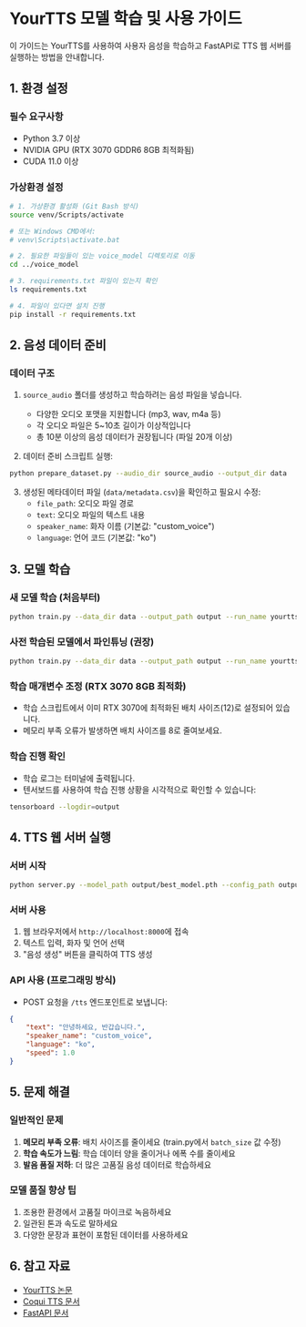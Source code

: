# YourTTS 모델 학습 및 사용 가이드

이 가이드는 YourTTS를 사용하여 사용자 음성을 학습하고 FastAPI로 TTS 웹 서버를 실행하는 방법을 안내합니다.

## 1. 환경 설정

### 필수 요구사항

-   Python 3.7 이상
-   NVIDIA GPU (RTX 3070 GDDR6 8GB 최적화됨)
-   CUDA 11.0 이상

### 가상환경 설정

```bash
# 1. 가상환경 활성화 (Git Bash 방식)
source venv/Scripts/activate

# 또는 Windows CMD에서:
# venv\Scripts\activate.bat

# 2. 필요한 파일들이 있는 voice_model 디렉토리로 이동
cd ../voice_model

# 3. requirements.txt 파일이 있는지 확인
ls requirements.txt

# 4. 파일이 있다면 설치 진행
pip install -r requirements.txt
```

## 2. 음성 데이터 준비

### 데이터 구조

1. `source_audio` 폴더를 생성하고 학습하려는 음성 파일을 넣습니다.

    - 다양한 오디오 포맷을 지원합니다 (mp3, wav, m4a 등)
    - 각 오디오 파일은 5~10초 길이가 이상적입니다
    - 총 10분 이상의 음성 데이터가 권장됩니다 (파일 20개 이상)

2. 데이터 준비 스크립트 실행:

```bash
python prepare_dataset.py --audio_dir source_audio --output_dir data
```

3. 생성된 메타데이터 파일 (`data/metadata.csv`)을 확인하고 필요시 수정:
    - `file_path`: 오디오 파일 경로
    - `text`: 오디오 파일의 텍스트 내용
    - `speaker_name`: 화자 이름 (기본값: "custom_voice")
    - `language`: 언어 코드 (기본값: "ko")

## 3. 모델 학습

### 새 모델 학습 (처음부터)

```bash
python train.py --data_dir data --output_path output --run_name yourtts-korean
```

### 사전 학습된 모델에서 파인튜닝 (권장)

```bash
python train.py --data_dir data --output_path output --run_name yourtts-korean-finetuned --fine_tune
```

### 학습 매개변수 조정 (RTX 3070 8GB 최적화)

-   학습 스크립트에서 이미 RTX 3070에 최적화된 배치 사이즈(12)로 설정되어 있습니다.
-   메모리 부족 오류가 발생하면 배치 사이즈를 8로 줄여보세요.

### 학습 진행 확인

-   학습 로그는 터미널에 출력됩니다.
-   텐서보드를 사용하여 학습 진행 상황을 시각적으로 확인할 수 있습니다:

```bash
tensorboard --logdir=output
```

## 4. TTS 웹 서버 실행

### 서버 시작

```bash
python server.py --model_path output/best_model.pth --config_path output/config.json
```

### 서버 사용

1. 웹 브라우저에서 `http://localhost:8000`에 접속
2. 텍스트 입력, 화자 및 언어 선택
3. "음성 생성" 버튼을 클릭하여 TTS 생성

### API 사용 (프로그래밍 방식)

-   POST 요청을 `/tts` 엔드포인트로 보냅니다:

```json
{
    "text": "안녕하세요, 반갑습니다.",
    "speaker_name": "custom_voice",
    "language": "ko",
    "speed": 1.0
}
```

## 5. 문제 해결

### 일반적인 문제

1. **메모리 부족 오류**: 배치 사이즈를 줄이세요 (train.py에서 `batch_size` 값 수정)
2. **학습 속도가 느림**: 학습 데이터 양을 줄이거나 에폭 수를 줄이세요
3. **발음 품질 저하**: 더 많은 고품질 음성 데이터로 학습하세요

### 모델 품질 향상 팁

1. 조용한 환경에서 고품질 마이크로 녹음하세요
2. 일관된 톤과 속도로 말하세요
3. 다양한 문장과 표현이 포함된 데이터를 사용하세요

## 6. 참고 자료

-   [YourTTS 논문](https://arxiv.org/abs/2109.11737)
-   [Coqui TTS 문서](https://tts.readthedocs.io/)
-   [FastAPI 문서](https://fastapi.tiangolo.com/)
